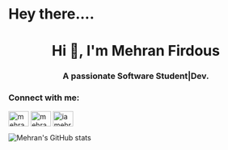 # Hey there....
<h1 align="center">Hi 👋, I'm Mehran Firdous</h1>
<h3 align="center">A passionate Software Student|Dev.</h3>
<h3 align="left">Connect with me:</h3>
<p align="left">
<a href="https://twitter.com/mehran_firdous" target="blank"><img align="center" src="https://raw.githubusercontent.com/rahuldkjain/github-profile-readme-generator/master/src/images/icons/Social/twitter.svg" alt="mehran_firdous" height="30" width="40" /></a>
<a href="https://linkedin.com/in/mehran-firdous" target="blank"><img align="center" src="https://raw.githubusercontent.com/rahuldkjain/github-profile-readme-generator/master/src/images/icons/Social/linked-in-alt.svg" alt="mehran-firdous" height="30" width="40" /></a>
<a href="https://instagram.com/iamehraan" target="blank"><img align="center" src="https://raw.githubusercontent.com/rahuldkjain/github-profile-readme-generator/master/src/images/icons/Social/instagram.svg" alt="iamehraan" height="30" width="40" /></a>
</p>



![Mehran's GitHub stats](https://github-readme-stats.vercel.app/api?username=iamehran&show_icons=true&theme=radical)









